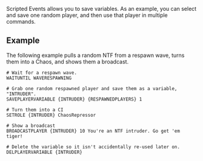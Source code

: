 Scripted Events allows you to save variables. As an example, you can select and save one random player, and then use that player in multiple commands.

## Example
The following example pulls a random NTF from a respawn wave, turns them into a Chaos, and shows them a broadcast.
```
# Wait for a respawn wave.
WAITUNTIL WAVERESPAWNING

# Grab one random respawned player and save them as a variable, "INTRUDER".
SAVEPLAYERVARIABLE {INTRUDER} {RESPAWNEDPLAYERS} 1

# Turn them into a CI
SETROLE {INTRUDER} ChaosRepressor

# Show a broadcast
BROADCASTPLAYER {INTRUDER} 10 You're an NTF intruder. Go get 'em tiger!

# Delete the variable so it isn't accidentally re-used later on.
DELPLAYERVARIABLE {INTRUDER}
```